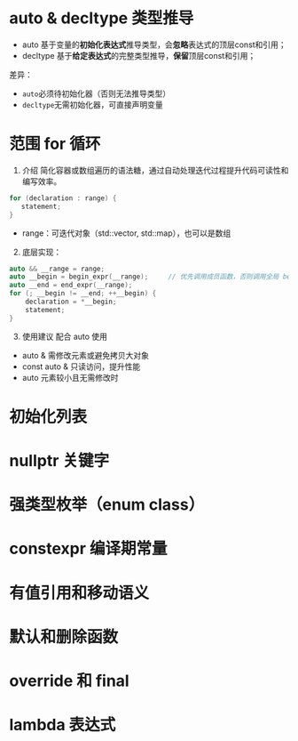 # auto & decltype 类型推导
+ auto
  基于变量的**初始化表达式**推导类型，会**忽略**表达式的顶层const和引用；
+ decltype
  基于**给定表达式**的完整类型推导，**保留**顶层const和引用；

差异：
+ ```auto```必须待初始化器（否则无法推导类型）
+ ```decltype```无需初始化器，可直接声明变量
# 范围 for 循环

1. 介绍
简化容器或数组遍历的语法糖，通过自动处理迭代过程提升代码可读性和编写效率。
```C++
for (declaration : range) {
   statement;
}
```
+ range：可迭代对象（std::vector, std::map），也可以是数组
2. 底层实现：
```C++
auto && __range = range;
auto __begin = begin_expr(__range);     // 优先调用成员函数，否则调用全局 begin()
auto __end = end_expr(__range);
for (; __begin != __end; ++__begin) {
    declaration = *__begin;
    statement;
}
```
3. 使用建议
配合 auto 使用
+ auto &
  需修改元素或避免拷贝大对象
+ const auto &
  只读访问，提升性能
+ auto
  元素较小且无需修改时

# 初始化列表

# nullptr 关键字

# 强类型枚举（enum class）

# constexpr 编译期常量

# 有值引用和移动语义

# 默认和删除函数

# override 和 final

# lambda 表达式
